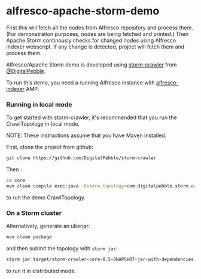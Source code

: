 alfresco-apache-storm-demo
=============
First this will fetch all the nodes from Alfresco repository and process them. (For demonstration purposes, nodes are being fetched and printed.) Then Apache Storm continously checks for changed nodes using Alfresco indexer webscript. If any change is detected, project will fetch them and process them.

Alfresco/Apache Storm demo is developed using [storm-crawler](https://github.com/DigitalPebble/storm-crawler) from [@DigitalPebble](https://github.com/DigitalPebble). 

To run this demo, you need a running Alfresco instance with [alfresco-indexer](https://github.com/maoo/alfresco-indexer) AMP.

### Running in local mode
To get started with storm-crawler, it's recommended that you run the CrawlTopology in local mode.
 
NOTE: These instructions assume that you have Maven installed.

First, clone the project from github:
 
 ``` sh
 git clone https://github.com/DigitalPebble/storm-crawler
 ```
 
Then :
``` sh
cd core
mvn clean compile exec:java -Dstorm.topology=com.digitalpebble.storm.crawler.CrawlTopology -Dexec.args="-conf crawler-conf.yaml -local"
```
to run the demo CrawlTopology.

### On a Storm cluster
Alternatively, generate an uberjar:
``` sh
mvn clean package
```

and then submit the topology with `storm jar`:

``` sh
storm jar target/storm-crawler-core-0.5-SNAPSHOT-jar-with-dependencies.jar  com.digitalpebble.storm.crawler.CrawlTopology -conf crawler-conf.yaml
```

to run it in distributed mode.
